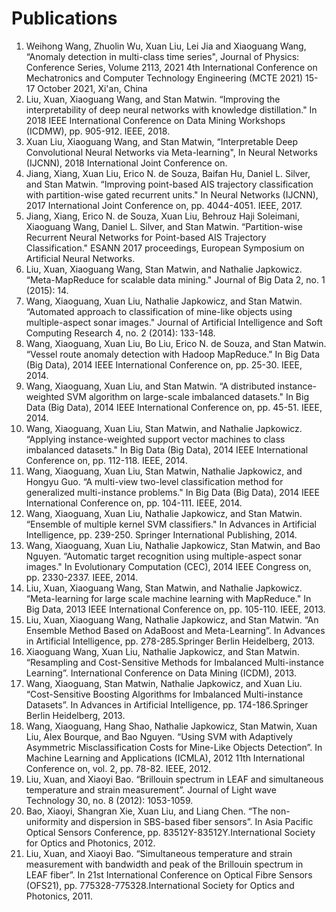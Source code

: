 # Publications
1. Weihong Wang, Zhuolin Wu, Xuan Liu, Lei Jia and Xiaoguang Wang, “Anomaly detection in multi-class time series", Journal of Physics: Conference Series, Volume 2113, 2021 4th International Conference on Mechatronics and Computer Technology Engineering (MCTE 2021) 15-17 October 2021, Xi'an, China
2. Liu, Xuan, Xiaoguang Wang, and Stan Matwin. “Improving the interpretability of deep neural networks with knowledge distillation." In 2018 IEEE International Conference on Data Mining Workshops (ICDMW), pp. 905-912. IEEE, 2018.
3. Xuan Liu, Xiaoguang Wang, and Stan Matwin, “Interpretable Deep Convolutional Neural Networks via Meta-learning", In Neural Networks (IJCNN), 2018 International Joint Conference on. 
4. Jiang, Xiang, Xuan Liu, Erico N. de Souza, Baifan Hu, Daniel L. Silver, and Stan Matwin. “Improving point-based AIS trajectory classification with partition-wise gated recurrent units." In Neural Networks (IJCNN), 2017 International Joint Conference on, pp. 4044-4051. IEEE, 2017.
5. Jiang, Xiang, Erico N. de Souza, Xuan Liu, Behrouz Haji Soleimani, Xiaoguang Wang, Daniel L. Silver, and Stan Matwin. “Partition-wise Recurrent Neural Networks for Point-based AIS Trajectory Classification." ESANN 2017 proceedings, European Symposium on Artificial Neural Networks.
6. Liu, Xuan, Xiaoguang Wang, Stan Matwin, and Nathalie Japkowicz. “Meta-MapReduce for scalable data mining." Journal of Big Data 2, no. 1 (2015): 14.
7. Wang, Xiaoguang, Xuan Liu, Nathalie Japkowicz, and Stan Matwin. “Automated approach to classification of mine-like objects using multiple-aspect sonar images." Journal of Artificial Intelligence and Soft Computing Research 4, no. 2 (2014): 133-148.
8. Wang, Xiaoguang, Xuan Liu, Bo Liu, Erico N. de Souza, and Stan Matwin. “Vessel route anomaly detection with Hadoop MapReduce." In Big Data (Big Data), 2014 IEEE International Conference on, pp. 25-30. IEEE, 2014.
9. Wang, Xiaoguang, Xuan Liu, and Stan Matwin. “A distributed instance-weighted SVM algorithm on large-scale imbalanced datasets." In Big Data (Big Data), 2014 IEEE International Conference on, pp. 45-51. IEEE, 2014.
10. Wang, Xiaoguang, Xuan Liu, Stan Matwin, and Nathalie Japkowicz. “Applying instance-weighted support vector machines to class imbalanced datasets." In Big Data (Big Data), 2014 IEEE International Conference on, pp. 112-118. IEEE, 2014.
11. Wang, Xiaoguang, Xuan Liu, Stan Matwin, Nathalie Japkowicz, and Hongyu Guo. “A multi-view two-level classification method for generalized multi-instance problems." In Big Data (Big Data), 2014 IEEE International Conference on, pp. 104-111. IEEE, 2014.
12. Wang, Xiaoguang, Xuan Liu, Nathalie Japkowicz, and Stan Matwin. “Ensemble of multiple kernel SVM classifiers." In Advances in Artificial Intelligence, pp. 239-250. Springer International Publishing, 2014.
13. Wang, Xiaoguang, Xuan Liu, Nathalie Japkowicz, Stan Matwin, and Bao Nguyen. “Automatic target recognition using multiple-aspect sonar images." In Evolutionary Computation (CEC), 2014 IEEE Congress on, pp. 2330-2337. IEEE, 2014.
14. Liu, Xuan, Xiaoguang Wang, Stan Matwin, and Nathalie Japkowicz. “Meta-learning for large scale machine learning with MapReduce." In Big Data, 2013 IEEE International Conference on, pp. 105-110. IEEE, 2013.
15. Liu, Xuan, Xiaoguang Wang, Nathalie Japkowicz, and Stan Matwin. “An Ensemble Method Based on AdaBoost and Meta-Learning”. In Advances in Artificial Intelligence, pp. 278-285.Springer Berlin Heidelberg, 2013.
16. Xiaoguang Wang, Xuan Liu, Nathalie Japkowicz, and Stan Matwin. “Resampling and Cost-Sensitive Methods for Imbalanced Multi-instance Learning”. International Conference on Data Mining (ICDM), 2013.
17. Wang, Xiaoguang, Stan Matwin, Nathalie Japkowicz, and Xuan Liu. “Cost-Sensitive Boosting Algorithms for Imbalanced Multi-instance Datasets”. In Advances in Artificial Intelligence, pp. 174-186.Springer Berlin Heidelberg, 2013.
18. Wang, Xiaoguang, Hang Shao, Nathalie Japkowicz, Stan Matwin, Xuan Liu, Alex Bourque, and Bao Nguyen. “Using SVM with Adaptively Asymmetric Misclassification Costs for Mine-Like Objects Detection”. In Machine Learning and Applications (ICMLA), 2012 11th International Conference on, vol. 2, pp. 78-82. IEEE, 2012.
19. Liu, Xuan, and Xiaoyi Bao. “Brillouin spectrum in LEAF and simultaneous temperature and strain measurement”. Journal of Light wave Technology 30, no. 8 (2012): 1053-1059.
20. Bao, Xiaoyi, Shangran Xie, Xuan Liu, and Liang Chen. “The non-uniformity and dispersion in SBS-based fiber sensors”. In Asia Pacific Optical Sensors Conference, pp. 83512Y-83512Y.International Society for Optics and Photonics, 2012.
21. Liu, Xuan, and Xiaoyi Bao. “Simultaneous temperature and strain measurement with bandwidth and peak of the Brillouin spectrum in LEAF fiber”. In 21st International Conference on Optical Fibre Sensors (OFS21), pp. 775328-775328.International Society for Optics and Photonics, 2011.
